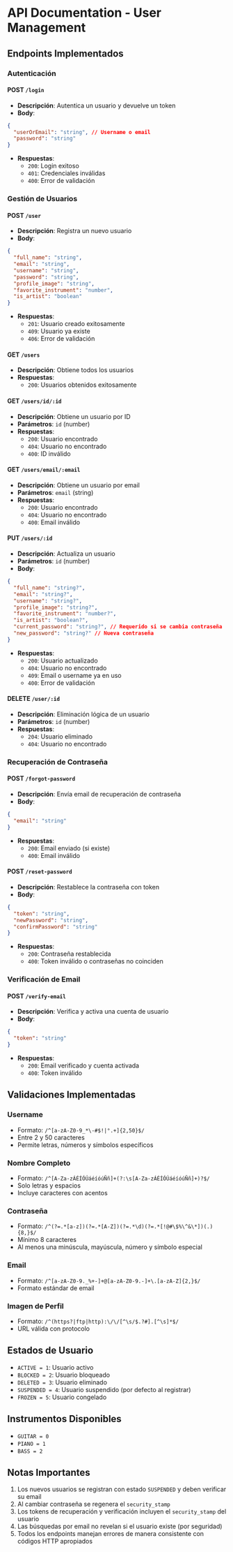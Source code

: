 # API Documentation - User Management

## Endpoints Implementados

### Autenticación

#### POST `/login`
- **Descripción**: Autentica un usuario y devuelve un token
- **Body**: 
```json
{
  "userOrEmail": "string", // Username o email
  "password": "string"
}
```
- **Respuestas**:
  - `200`: Login exitoso
  - `401`: Credenciales inválidas
  - `400`: Error de validación

### Gestión de Usuarios

#### POST `/user`
- **Descripción**: Registra un nuevo usuario
- **Body**:
```json
{
  "full_name": "string",
  "email": "string",
  "username": "string", 
  "password": "string",
  "profile_image": "string",
  "favorite_instrument": "number",
  "is_artist": "boolean"
}
```
- **Respuestas**:
  - `201`: Usuario creado exitosamente
  - `409`: Usuario ya existe
  - `406`: Error de validación

#### GET `/users`
- **Descripción**: Obtiene todos los usuarios
- **Respuestas**:
  - `200`: Usuarios obtenidos exitosamente

#### GET `/users/id/:id`
- **Descripción**: Obtiene un usuario por ID
- **Parámetros**: `id` (number)
- **Respuestas**:
  - `200`: Usuario encontrado
  - `404`: Usuario no encontrado
  - `400`: ID inválido

#### GET `/users/email/:email`
- **Descripción**: Obtiene un usuario por email
- **Parámetros**: `email` (string)
- **Respuestas**:
  - `200`: Usuario encontrado
  - `404`: Usuario no encontrado
  - `400`: Email inválido

#### PUT `/users/:id`
- **Descripción**: Actualiza un usuario
- **Parámetros**: `id` (number)
- **Body**:
```json
{
  "full_name": "string?",
  "email": "string?",
  "username": "string?",
  "profile_image": "string?",
  "favorite_instrument": "number?",
  "is_artist": "boolean?",
  "current_password": "string?", // Requerido si se cambia contraseña
  "new_password": "string?" // Nueva contraseña
}
```
- **Respuestas**:
  - `200`: Usuario actualizado
  - `404`: Usuario no encontrado
  - `409`: Email o username ya en uso
  - `400`: Error de validación

#### DELETE `/user/:id`
- **Descripción**: Eliminación lógica de un usuario
- **Parámetros**: `id` (number)
- **Respuestas**:
  - `204`: Usuario eliminado
  - `404`: Usuario no encontrado

### Recuperación de Contraseña

#### POST `/forgot-password`
- **Descripción**: Envía email de recuperación de contraseña
- **Body**:
```json
{
  "email": "string"
}
```
- **Respuestas**:
  - `200`: Email enviado (si existe)
  - `400`: Email inválido

#### POST `/reset-password`
- **Descripción**: Restablece la contraseña con token
- **Body**:
```json
{
  "token": "string",
  "newPassword": "string",
  "confirmPassword": "string"
}
```
- **Respuestas**:
  - `200`: Contraseña restablecida
  - `400`: Token inválido o contraseñas no coinciden

### Verificación de Email

#### POST `/verify-email`
- **Descripción**: Verifica y activa una cuenta de usuario
- **Body**:
```json
{
  "token": "string"
}
```
- **Respuestas**:
  - `200`: Email verificado y cuenta activada
  - `400`: Token inválido

## Validaciones Implementadas

### Username
- Formato: `/^[a-zA-Z0-9_*\-#$!|°.+]{2,50}$/`
- Entre 2 y 50 caracteres
- Permite letras, números y símbolos específicos

### Nombre Completo
- Formato: `/^[A-Za-zÁÉÍÓÚáéíóúÑñ]+(?:\s[A-Za-zÁÉÍÓÚáéíóúÑñ]+)?$/`
- Solo letras y espacios
- Incluye caracteres con acentos

### Contraseña
- Formato: `/^(?=.*[a-z])(?=.*[A-Z])(?=.*\d)(?=.*[!@#\$%\^&\*])(.){8,}$/`
- Mínimo 8 caracteres
- Al menos una minúscula, mayúscula, número y símbolo especial

### Email
- Formato: `/^[a-zA-Z0-9._%+-]+@[a-zA-Z0-9.-]+\.[a-zA-Z]{2,}$/`
- Formato estándar de email

### Imagen de Perfil
- Formato: `/^(https?|ftp|http):\/\/[^\s/$.?#].[^\s]*$/`
- URL válida con protocolo

## Estados de Usuario

- `ACTIVE = 1`: Usuario activo
- `BLOCKED = 2`: Usuario bloqueado
- `DELETED = 3`: Usuario eliminado
- `SUSPENDED = 4`: Usuario suspendido (por defecto al registrar)
- `FROZEN = 5`: Usuario congelado

## Instrumentos Disponibles

- `GUITAR = 0`
- `PIANO = 1` 
- `BASS = 2`

## Notas Importantes

1. Los nuevos usuarios se registran con estado `SUSPENDED` y deben verificar su email
2. Al cambiar contraseña se regenera el `security_stamp`
3. Los tokens de recuperación y verificación incluyen el `security_stamp` del usuario
4. Las búsquedas por email no revelan si el usuario existe (por seguridad)
5. Todos los endpoints manejan errores de manera consistente con códigos HTTP apropiados
